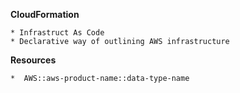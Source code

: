**CloudFormation**

    * Infrastruct As Code
    * Declarative way of outlining AWS infrastructure

**Resources**
    
    *  AWS::aws-product-name::data-type-name